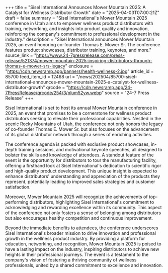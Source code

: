 +++
title = "Sisel International Announces Mower Mountain 2025: A Catalyst for Wellness Distributor Growth"
date = "2025-04-03T07:00:21Z"
draft = false
summary = "Sisel International's Mower Mountain 2025 conference in Utah aims to empower wellness product distributors with training, networking, and insights into product quality and innovation, reinforcing the company's commitment to professional development in the industry."
description = "Sisel International announces Mower Mountain 2025, an event honoring co-founder Thomas E. Mower Sr. The conference features product showcases, distributor training, keynotes, and more."
source_link = "https://www.24-7pressrelease.com/press-release/521374/mower-mountain-2025-inspiring-distributors-through-thomas-e-mower-srs-legacy"
enclosure = "https://cdn.newsramp.app/banners/health-wellness-2.jpg"
article_id = 85700
feed_item_id = 12468
url = "/news/202504/85700-sisel-international-announces-mower-mountain-2025-a-catalyst-for-wellness-distributor-growth"
qrcode = "https://cdn.newsramp.app/24-7PressRelease/qrcode/254/3/plum52yw.webp"
source = "24-7 Press Release"
+++

<p>Sisel International is set to host its annual Mower Mountain conference in 2025, an event that promises to be a cornerstone for wellness product distributors seeking to elevate their professional capabilities. Nestled in the scenic Rocky Mountains of Utah, the conference not only honors the legacy of co-founder Thomas E. Mower Sr. but also focuses on the advancement of its global distributor network through a series of enriching activities.</p><p>The conference agenda is packed with exclusive product showcases, in-depth training sessions, and motivational keynote speeches, all designed to bolster the skills and knowledge of attendees. A standout feature of the event is the opportunity for distributors to tour the manufacturing facility, offering a firsthand look at Sisel International's dedication to scientific rigor and high-quality product development. This unique insight is expected to enhance distributors' understanding and appreciation of the products they represent, potentially leading to improved sales strategies and customer satisfaction.</p><p>Moreover, Mower Mountain 2025 will recognize the achievements of top-performing distributors, highlighting Sisel International's commitment to acknowledging and rewarding excellence within its community. This aspect of the conference not only fosters a sense of belonging among distributors but also encourages healthy competition and continuous improvement.</p><p>Beyond the immediate benefits to attendees, the conference underscores Sisel International's broader mission to drive innovation and professional growth in the wellness product industry. By providing a platform for education, networking, and recognition, Mower Mountain 2025 is poised to have a lasting impact on the industry, inspiring distributors to achieve new heights in their professional journeys. The event is a testament to the company's vision of fostering a thriving community of wellness professionals, united by a shared commitment to excellence and innovation.</p>